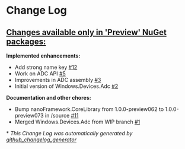 # Change Log

## [**Changes available only in 'Preview' NuGet packages:**](https://github.com/nanoframework/lib-Windows.Devices.Adc/tree/HEAD)

**Implemented enhancements:**

- Add strong name key [\#12](https://github.com/nanoframework/lib-Windows.Devices.Adc/pull/12)
- Work on ADC API [\#5](https://github.com/nanoframework/lib-Windows.Devices.Adc/pull/5)
- Improvements in ADC assembly [\#3](https://github.com/nanoframework/lib-Windows.Devices.Adc/pull/3)
- Initial version of Windows.Devices.Adc [\#2](https://github.com/nanoframework/lib-Windows.Devices.Adc/pull/2)

**Documentation and other chores:**

- Bump nanoFramework.CoreLibrary from 1.0.0-preview062 to 1.0.0-preview073 in /source [\#11](https://github.com/nanoframework/lib-Windows.Devices.Adc/pull/11)
- Merged Windows.Devices.Adc from WIP branch [\#1](https://github.com/nanoframework/lib-Windows.Devices.Adc/pull/1)



\* *This Change Log was automatically generated by [github_changelog_generator](https://github.com/skywinder/Github-Changelog-Generator)*